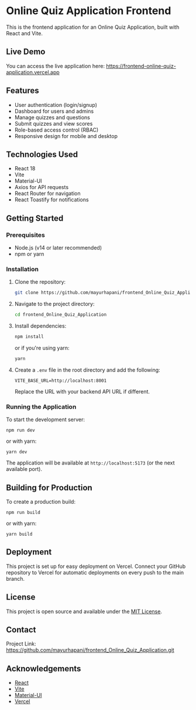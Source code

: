 # Online Quiz Application Frontend

This is the frontend application for an Online Quiz Application, built with React and Vite.

## Live Demo

You can access the live application here: https://frontend-online-quiz-application.vercel.app

## Features

- User authentication (login/signup)
- Dashboard for users and admins
- Manage quizzes and questions
- Submit quizzes and view scores
- Role-based access control (RBAC)
- Responsive design for mobile and desktop

## Technologies Used

- React 18
- Vite
- Material-UI
- Axios for API requests
- React Router for navigation
- React Toastify for notifications

## Getting Started

### Prerequisites

- Node.js (v14 or later recommended)
- npm or yarn

### Installation

1. Clone the repository:

   ```bash
   git clone https://github.com/mayurhapani/frontend_Online_Quiz_Application.git
   ```

2. Navigate to the project directory:

   ```bash
   cd frontend_Online_Quiz_Application
   ```

3. Install dependencies:

   ```bash
   npm install
   ```

   or if you're using yarn:

   ```bash
   yarn
   ```

4. Create a `.env` file in the root directory and add the following:

   ```env
   VITE_BASE_URL=http://localhost:8001
   ```

   Replace the URL with your backend API URL if different.

### Running the Application

To start the development server:

```
npm run dev
```

or with yarn:

```
yarn dev
```

The application will be available at `http://localhost:5173` (or the next available port).

## Building for Production

To create a production build:

```
npm run build
```

or with yarn:

```
yarn build
```

## Deployment

This project is set up for easy deployment on Vercel. Connect your GitHub repository to Vercel for automatic deployments on every push to the main branch.

## License

This project is open source and available under the [MIT License](LICENSE).

## Contact

Project Link: https://github.com/mayurhapani/frontend_Online_Quiz_Application.git

## Acknowledgements

- [React](https://reactjs.org/)
- [Vite](https://vitejs.dev/)
- [Material-UI](https://mui.com/)
- [Vercel](https://vercel.com/)
